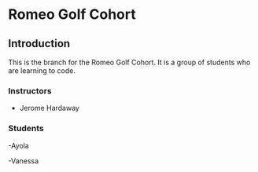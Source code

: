 # Romeo Golf Cohort

## Introduction
This is the branch for the Romeo Golf Cohort. It is a group of students who are learning to code.

### Instructors
- Jerome Hardaway


### Students
-Ayola

-Vanessa